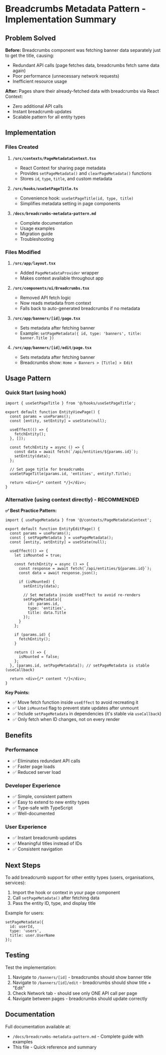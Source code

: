 # Breadcrumbs Metadata Pattern - Implementation Summary

## Problem Solved

**Before:** Breadcrumbs component was fetching banner data separately just to get the title, causing:
- Redundant API calls (page fetches data, breadcrumbs fetch same data again)
- Poor performance (unnecessary network requests)
- Inefficient resource usage

**After:** Pages share their already-fetched data with breadcrumbs via React Context:
- Zero additional API calls
- Instant breadcrumb updates
- Scalable pattern for all entity types

## Implementation

### Files Created

1. **`/src/contexts/PageMetadataContext.tsx`**
   - React Context for sharing page metadata
   - Provides `setPageMetadata()` and `clearPageMetadata()` functions
   - Stores `id`, `type`, `title`, and custom metadata

2. **`/src/hooks/useSetPageTitle.ts`**
   - Convenience hook: `useSetPageTitle(id, type, title)`
   - Simplifies metadata setting in page components

3. **`/docs/breadcrumbs-metadata-pattern.md`**
   - Complete documentation
   - Usage examples
   - Migration guide
   - Troubleshooting

### Files Modified

1. **`/src/app/layout.tsx`**
   - Added `PageMetadataProvider` wrapper
   - Makes context available throughout app

2. **`/src/components/ui/Breadcrumbs.tsx`**
   - Removed API fetch logic
   - Now reads metadata from context
   - Falls back to auto-generated breadcrumbs if no metadata

3. **`/src/app/banners/[id]/page.tsx`**
   - Sets metadata after fetching banner
   - Example: `setPageMetadata({ id, type: 'banners', title: banner.Title })`

4. **`/src/app/banners/[id]/edit/page.tsx`**
   - Sets metadata after fetching banner
   - Breadcrumbs show: `Home > Banners > [Title] > Edit`

## Usage Pattern

### Quick Start (using hook)

```tsx
import { useSetPageTitle } from '@/hooks/useSetPageTitle';

export default function EntityViewPage() {
  const params = useParams();
  const [entity, setEntity] = useState(null);

  useEffect(() => {
    fetchEntity();
  }, []);

  const fetchEntity = async () => {
    const data = await fetch(`/api/entities/${params.id}`);
    setEntity(data);
  };

  // Set page title for breadcrumbs
  useSetPageTitle(params.id, 'entities', entity?.Title);

  return <div>{/* content */}</div>;
}
```

### Alternative (using context directly) - RECOMMENDED

**✅ Best Practice Pattern:**

```tsx
import { usePageMetadata } from '@/contexts/PageMetadataContext';

export default function EntityEditPage() {
  const params = useParams();
  const { setPageMetadata } = usePageMetadata();
  const [entity, setEntity] = useState(null);

  useEffect(() => {
    let isMounted = true;

    const fetchEntity = async () => {
      const response = await fetch(`/api/entities/${params.id}`);
      const data = await response.json();
      
      if (isMounted) {
        setEntity(data);
        
        // Set metadata inside useEffect to avoid re-renders
        setPageMetadata({
          id: params.id,
          type: 'entities',
          title: data.Title
        });
      }
    };

    if (params.id) {
      fetchEntity();
    }

    return () => {
      isMounted = false;
    };
  }, [params.id, setPageMetadata]); // setPageMetadata is stable (useCallback)

  return <div>{/* content */}</div>;
}
```

**Key Points:**
- ✅ Move fetch function inside `useEffect` to avoid recreating it
- ✅ Use `isMounted` flag to prevent state updates after unmount
- ✅ Include `setPageMetadata` in dependencies (it's stable via `useCallback`)
- ✅ Only fetch when ID changes, not on every render

## Benefits

### Performance
- ✅ Eliminates redundant API calls
- ✅ Faster page loads
- ✅ Reduced server load

### Developer Experience
- ✅ Simple, consistent pattern
- ✅ Easy to extend to new entity types
- ✅ Type-safe with TypeScript
- ✅ Well-documented

### User Experience
- ✅ Instant breadcrumb updates
- ✅ Meaningful titles instead of IDs
- ✅ Consistent navigation

## Next Steps

To add breadcrumb support for other entity types (users, organisations, services):

1. Import the hook or context in your page component
2. Call `setPageMetadata()` after fetching data
3. Pass the entity ID, type, and display title

Example for users:
```tsx
setPageMetadata({
  id: userId,
  type: 'users',
  title: user.UserName
});
```

## Testing

Test the implementation:

1. Navigate to `/banners/[id]` - breadcrumbs should show banner title
2. Navigate to `/banners/[id]/edit` - breadcrumbs should show title + "Edit"
3. Check Network tab - should see only ONE API call per page
4. Navigate between pages - breadcrumbs should update correctly

## Documentation

Full documentation available at:
- `/docs/breadcrumbs-metadata-pattern.md` - Complete guide with examples
- This file - Quick reference and summary
